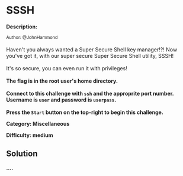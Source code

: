 # SSSH

**Description:**

<small>Author: @JohnHammond</small><br><br>Haven't you always wanted a Super Secure Shell key manager!?!  Now you've got it, with our super secure Super Secure Shell utility, SSSH!  <br><br> It's so secure, you can even run it with privileges! <br><br> <b> The flag is in the root user's home directory.</b> <br><br> <b> Connect to this challenge with <code>ssh</code> and the approprite port number. Username is <code>user</code> and password is <code>userpass</code>. <br><br> <b>Press the <code>Start</code> button on the top-right to begin this challenge.</b>


**Category:** Miscellaneous

**Difficulty:** medium

## Solution

....
